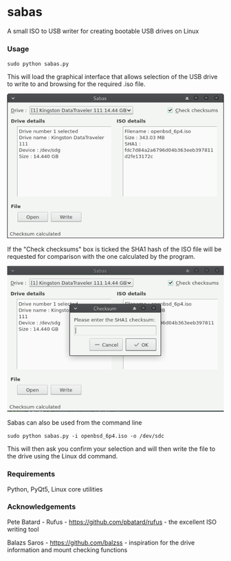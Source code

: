 # sabas
A small ISO to USB writer for creating bootable USB drives on Linux

### Usage
```
sudo python sabas.py
```

This will load the graphical interface that allows selection of the USB drive to write to and
browsing for the required .iso file.

![Alt text](/img/main_window.png?raw=true "Main Window")

If the "Check checksums" box is ticked the SHA1 hash of the ISO file will be requested for comparison
with the one calculated by the program.

![Alt text](/img/sha1_comparison.png?raw=true "SHA1 request")


Sabas can also be used from the command line

```
sudo python sabas.py -i openbsd_6p4.iso -o /dev/sdc
```

This will then ask you confirm your selection and will then write the file to the drive using the Linux dd command.

### Requirements

Python, PyQt5, Linux core utilities

### Acknowledgements

Pete Batard - Rufus - https://github.com/pbatard/rufus - the excellent ISO writing tool

Balazs Saros  - https://github.com/balzss - inspiration for the drive information and mount checking functions
